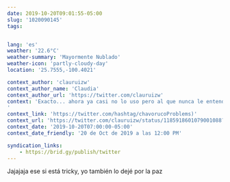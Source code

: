 ```yaml
---
date: 2019-10-20T09:01:55-05:00
slug: '1020090145'
tags:


lang: 'es'
weather: '22.6°C'
weather-summary: 'Mayormente Nublado'
weather-icon: 'partly-cloudy-day'
location: '25.7555,-100.4021'

context_author: 'clauruizw'
context_author_name: 'Claudia'
context_author_url: 'https://twitter.com/clauruizw'
context: 'Exacto... ahora ya casi no lo uso pero al que nunca le entendí fue al mentado Snapchat ‪[#chavorucoProblems]( 🤷🏻‍♀️
'
context_link: 'https://twitter.com/hashtag/chavorucoProblems)‬'
context_url: 'https://twitter.com/clauruizw/status/1185918601079001088?s=12'
context_date: '2019-10-20T07:00:00-05:00'
context_date_friendly: '20 de Oct de 2019 a las 12:00 PM'

syndication_links:
    - https://brid.gy/publish/twitter
---
```

Jajajaja ese si está tricky, yo también lo dejé por la paz 